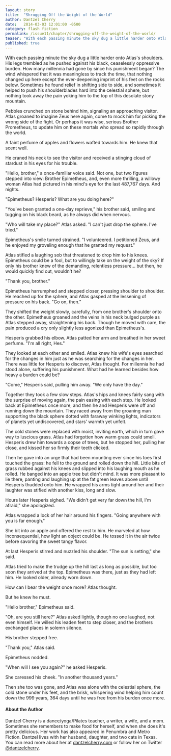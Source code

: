 ```yaml
---
layout: story
title:  "Shrugging Off the Weight of the World"
author: Dantzel Cherry
date:   2014-03-03 12:01:00 -0500
category: flash fiction
permalink: /issue11/chapter/shrugging-off-the-weight-of-the-world/
teaser: "With each passing minute the sky dug a little harder onto Atlas's shoulders."
published: true
---
```


With each passing minute the sky dug a little harder onto Atlas's shoulders. His legs trembled as he pushed against his black, ceaselessly oppressive burden. How many millennia had gone by since his punishment began? The wind whispered that it was meaningless to track the time, that nothing changed up here except the ever-deepening imprint of his feet on the rocks below. Sometimes he found relief in shifting side to side, and sometimes it helped to push his shoulderblades hard into the celestial sphere, but nothing took away the pain yoking him to the top of this desolate stony mountain.

Pebbles crunched on stone behind him, signaling an approaching visitor. Atlas groaned to imagine Zeus here again, come to mock him for picking the wrong side of the fight. Or perhaps it was wise, serious Brother Prometheus, to update him on these mortals who spread so rapidly through the world.

A faint perfume of apples and flowers wafted towards him. He knew that scent well.

He craned his neck to see the visitor and received a stinging cloud of stardust in his eyes for his trouble.

"Hello, brother," a once-familiar voice said. Not one, but two figures stepped into view: Brother Epimetheus, and, even more thrilling, a willowy woman Atlas had pictured in his mind's eye for the last 487,767 days. And nights.

"Epimetheus? Hesperis? What are you doing here?"

"You've been granted a one-day reprieve," his brother said, smiling and tugging on his black beard, as he always did when nervous.

"Who will take my place?" Atlas asked. "I can't just drop the sphere. I've tried."

Epimetheus's smile turned strained. "I volunteered. I petitioned Zeus, and he enjoyed my groveling enough that he granted my request."

Atlas stifled a laughing sob that threatened to drop him to his knees. Epimetheus could be a fool, but to willingly take on the weight of the sky? If only his brother knew of the demanding, relentless pressure… but then, he would quickly find out, wouldn't he?

"Thank you, brother."

Epimetheus harrumphed and stepped closer, pressing shoulder to shoulder. He reached up for the sphere, and Atlas gasped at the lessening of pressure on his back. "Go on, then."

They shifted the weight slowly, carefully, from one brother's shoulder onto the other. Epimetheus groaned and the veins in his neck bulged purple as Atlas stepped away, straightening his back. Though he moved with care, the pain produced a cry only slightly less agonized than Epimetheus's.

Hesperis grabbed his elbow. Atlas patted her arm and breathed in her sweet perfume. "I'm all right, Hes."

They looked at each other and smiled. Atlas knew his wife's eyes searched for the changes in him just as he was searching for the changes in her. There was little for Hesperis to discover, Atlas thought. For millennia he had stood alone, suffering his punishment. What had he learned besides how heavy a burden could be?

"Come," Hesperis said, pulling him away. "We only have the day."

Together they took a few slow steps. Atlas's hips and knees fairly sang with the surprise of moving again, the pain easing with each step. He looked back at Epimetheus once more, and then he and Hesperis were off and running down the mountain. They raced away from the groaning man supporting the black sphere dotted with faraway winking lights, indicators of planets yet undiscovered, and stars' warmth yet unfelt.

The cold stones were replaced with moist, inviting earth, which in turn gave way to luscious grass. Atlas had forgotten how warm grass could smell. Hesperis drew him towards a copse of trees, but he stopped her, pulling her close, and kissed her so firmly their teeth clicked.

Then he gave into an urge that had been mounting ever since his toes first touched the grass: he fell to the ground and rolled down the hill. Little bits of grass rubbed against his knees and slipped into his laughing mouth as he rolled. He banged into an apple tree but didn't mind. It was more pleasant to lie there, panting and laughing up at the fat green leaves above until Hesperis thudded onto him. He wrapped his arms tight around her and their laughter was stifled with another kiss, long and slow.

Hours later Hesperis sighed. "We didn't get very far down the hill, I'm afraid," she apologized.

Atlas wrapped a lock of her hair around his fingers. "Going anywhere with you is far enough."

She bit into an apple and offered the rest to him. He marveled at how inconsequential, how light an object could be. He tossed it in the air twice before savoring the sweet tangy flavor.

At last Hesperis stirred and nuzzled his shoulder. "The sun is setting," she said.

Atlas tried to make the trudge up the hill last as long as possible, but too soon they arrived at the top. Epimetheus was there, just as they had left him. He looked older, already worn down.

How can I bear the weight once more? Atlas thought.

But he knew he must.

"Hello brother," Epimetheus said.

"Oh, are you still here?" Atlas asked lightly, though no one laughed, not even himself. He willed his leaden feet to step closer, and the brothers exchanged places in solemn silence.

His brother stepped free.

"Thank you," Atlas said.

Epimetheus nodded.

"When will I see you again?" he asked Hesperis.

She caressed his cheek. "In another thousand years."

Then she too was gone, and Atlas was alone with the celestial sphere, the cold stone under his feet, and the brisk, whispering wind helping him count down the 999 years, 364 days until he was free from his burden once more.

#### About the Author

Dantzel Cherry is a dance/yoga/Pilates teacher, a writer, a wife, and a mom. Sometimes she remembers to make food for herself, and when she does it's pretty delicious. Her work has also appeared in Penumbra and Metro Fiction. Dantzel lives with her husband, daughter, and two cats in Texas. You can read more about her at [dantzelcherry.com](http://www.dantzelcherry.com) or follow her on Twitter [@dantzelcherry](http://www.twitter.com/dantzelcherry).
